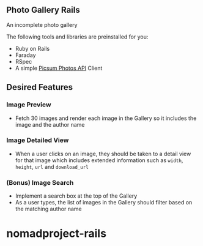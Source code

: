 ## Photo Gallery Rails

An incomplete photo gallery

The following tools and libraries are preinstalled for you:

- Ruby on Rails
- Faraday
- RSpec
- A simple [Picsum Photos API](https://picsum.photos) Client

## Desired Features

### Image Preview

- Fetch 30 images and render each image in the Gallery so it includes the image and the author name

### Image Detailed View

- When a user clicks on an image, they should be taken to a detail view for that image which includes extended information such as `width`, `height`, `url` and `download_url`

### (Bonus) Image Search

- Implement a search box at the top of the Gallery
- As a user types, the list of images in the Gallery should filter based on the matching author name
# nomadproject-rails
